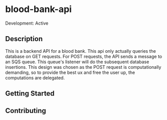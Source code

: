 # blood-bank-api

Development: Active

## Description

This is a backend API for a blood bank. This api only actually queries the database on GET requests. For POST requests, the API sends a message to an SQS queue. This queue's listener will do the subsequent database insertions. This design was chosen as the POST request is computationally demanding, so to provide the best ux and free the user up, the computations are delegated.

## Getting Started

## Contributing
